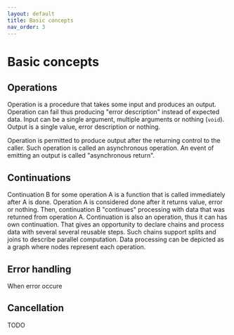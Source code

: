 ```yaml
---
layout: default
title: Basic concepts
nav_order: 3
---
```


# Basic concepts

## Operations
Operation is a procedure that takes some input and produces an output. Operation can fail thus producing "error description" instead of expected data.
Input can be a single argument, multiple arguments or nothing (`void`).
Output is a single value, error description or nothing.

Operation is permitted to produce output after the returning control to the caller. Such operation is called an asynchronous operation. An event of emitting an output is called "asynchronous return".

## Continuations
Continuation B for some operation A is a function that is called immediately after A is done. Operation A is considered done after it returns value, error or nothing. Then, continuation B "continues" processing with data that was returned from operation A.
Continuation is also an operation, thus it can has own continuation. That  gives an opportunity to declare chains  and process data with several several reusable steps.
Such chains support splits and joins to describe parallel computation. Data processing can be depicted as a graph where nodes represent each operation.

## Error handling
When error occure

## Cancellation
TODO
<!--stackedit_data:
eyJoaXN0b3J5IjpbMTMxODMyMzg4XX0=
-->